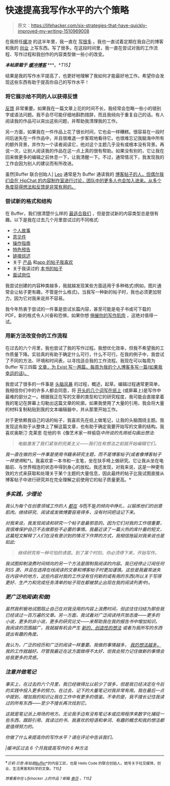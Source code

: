 # 快速提高我写作水平的六个策略

> 原文：<https://lifehacker.com/six-strategies-that-have-quickly-improved-my-writing-1510969008>

在我担任[缓冲](http://bufferapp.com/) 的这半年里，我一直在 [写很多](http://blog.bufferapp.com/) 。我也一直试着定期在我自己的博客 和我的 [创业](http://exist.io/blog/) 上写东西。写了很多。在这段时间里，我一直在尝试对我的工作流程、写作过程和我创作的内容类型做一些小的改变。



***本帖原载于*** [***缓冲博客***](http://blog.bufferapp.com/6-ways-ive-improved-my-writing-in-the-past-6-months) ***。**T15】*

结果是我的写作水平提高了，也更好地理解了我如何才能最好地工作。希望你会发现这些东西有助于提高你自己的写作水平！

### 将它展示给不同的人以获得反馈

[反馈](http://blog.bufferapp.com/haters-and-critics-how-to-deal-with-people-judging-you-and-your-work) 非常重要。如果我在一篇文章上花的时间不长，我经常会忽略一些小的错别字或语法问题。我不会尽可能仔细地斟酌措辞，而且我倾向于重复自己的话。有人阅读我的作品可以突出这些问题，并帮助我清理我的工作。

另一方面，如果我在一件作品上花了很长时间，它也会一样糟糕。很容易在一段时间后迷失在一件作品中，并且很难退一步客观地看待它。也很难忘记我脑海中所有的额外背景，并作为一个读者阅读它，他对这个主题几乎没有或根本没有背景。再说一次，让别人阅读我的作品在这一点上真的很有帮助。如果没有别的，它让我在回来做更多的编辑之前休息一下，让我清醒一下。不过，通常情况下，我发现我的工作会因为别人的建议而有所改进。

虽然[Buffer 联合创始人] [Leo](http://twitter.com/leowid) 通常是为 Buffer 通读我的 [博客帖子的人，但偶尔我们会在 HipChat 的内容制作室进行讨论，团队中的更多人也会加入进来。从多个角度获得想法和反馈是非常有用的。](http://blog.bufferapp.com/author/belle-beth-cooper)

### 尝试新的格式和结构

在 Buffer，我们很清楚什么样的 [最适合我们](http://open.bufferapp.com/october-content-report/) ，但是尝试新的内容类型总是很有趣。以下是我在过去几个月里尝试过的不同格式:

*   [个人故事](http://blog.bufferapp.com/lessons-learned-from-changing-my-name)
*   [意见件](http://exist.io/blog/post/context/)
*   [操作指南](http://blog.bufferapp.com/the-content-marketers-guide-to-google-analytics-how-to-extract-numbers-that-drive-action)
*   [特色预告](http://blog.bufferapp.com/introducing-buffer-for-business-the-most-simple-powerful-social-media-tool-for-your-business)
*   [链接综述](http://exist.io/blog/post/quantified-self-links-16/)
*   关于 [产品](http://blog.bellebethcooper.com/misfit-shine-this-is-not-a-review) 和[app 的帖子我喜欢](http://blog.bellebethcooper.com/apps-i-like)
*   关于我读过的 [本书的帖子](http://blog.bellebethcooper.com/everything-i-never-knew-about-sex-i-learned-from-this-book)
*   [面试岗位](http://blog.bufferapp.com/what-these-successful-entrepreneurs-wish-they-knew-5-years-ago)

我尝试创建的内容种类越多，我就越发现某些方面适用于多种格式(例如，图片通常会让帖子更有趣，不管是什么格式)。当我写一种新的帖子时，我也必须更加努力，因为它对我来说并不容易。

我今年热衷于尝试的一件事是尝试长篇内容，甚至可能是电子书或可下载的 PDF。新的格式令人兴奋和恐惧，如果你想 [伸展你的写作肌肉](http://blog.bufferapp.com/6-of-the-most-important-aspects-of-successful-writing) ，这绝对值得一试。

### 用新方法改变你的工作流程

在过去的六个月里，我也尝试了我的写作过程。我想优化效率，但我不希望我的工作质量下降。实验真的有助于确定什么可行，什么不可行。在我的例子中，我尝试了不同的方法、环境和时间表，以寻找适合我的工作流程。我现在可以每周为 Buffer 写三四篇 [文章，为 Exist 写一两篇，每周为我的个人博客多写一篇(如果我幸运的话)。](http://blog.bufferapp.com/how-we-manage-a-blog-with-700000-readers-per-month)

我尝试了很多的一件事是 [头脑风暴](https://lifehacker.com/why-your-method-of-brainstorming-isnt-getting-results-5885273) 的过程，概述，起草。编辑过程通常更简单，我相信你们中的许多人都会同意，将 [开头的几个词写在纸上](http://blog.bufferapp.com/5-ways-to-get-through-writers-block-or-content-marketing-fatigue) (或屏幕上)是写作中最难的部分之一。根据我正在写的文章的类型和它的研究程度，我可能会直接拿着我的笔记在屏幕上勾勒出这篇文章的轮廓。如果我使用了大量的引用，我会将大量的材料复制粘贴到我的文本编辑器中，并从那里开始工作。

对于更依赖我自己的话的帖子，我喜欢先在纸上做笔记，让我的头脑围绕主题。我发现这有助于从整体上了解这篇文章，也有助于确定我要开始写的文章的结构。我喜欢奥斯汀·克莱恩 在他的书《像艺术家一样偷窃[](http://austinkleon.com/2011/03/30/how-to-steal-like-an-artist-and-9-other-things-nobody-told-me/)*中所说的先用纸勾画出想法:*

> *电脑激发了我们紧张的完美主义——我们在有想法之前就开始编辑它们。*

*我一直在做的另一件事是使用书籍来研究主题，而不是博客帖子(或者像博客帖子一样使用*和*)。我喜欢拿一本书和一支笔，坐在扶手椅上做研究。它让我从坐在电脑前、与世界相连的状态中得到身心的放松。我还发现，对我来说，这是一种更有效的方式来获取和处理关于某个主题的大量信息，因此最终的帖子比我试图直接从博客帖子中进行研究并在完全理解之前使用它的帖子质量更高。*

### *多实践，少理论*

*我认为每个在创意领域工作的人 [都在](http://blog.bufferapp.com/willpower-and-the-brain-why-its-so-hard-to-avoid-temptation) 与*而不是*的倾向中挣扎，以锻炼他们的创意肌肉。继续研究、阅读或发微博要容易得多，没有时间把话记下来。*

*对我来说，我发现阅读和研究一个帖子是最邪恶的。因为它们对我的工作很重要，我很难保护自己不去做那些不必要的事情。我最近读了一篇火热的库什曼的短文，这篇短文解释了人们在没有意识到的情况下作弊的方式，我相信拖延对我来说也是如此:*

> *继续研究有一种可怕的诱惑。到了某个时刻，你必须停下来，开始写作。*

*我试图抑制浪费时间倾向的另一个方法是限制我阅读的内容。我已经停止订阅任何 RSS 源，并且在选择在线阅读的文章和博客帖子时更加谨慎。这些是我最常迷失在内容中的地方，这些内容对我的工作没有任何新的或有用的东西(所以关于写得更好、生产力和完成任务清单的帖子现在都被禁止出现在我的阅读列表中)。*

### *更广泛地阅读(和做)*

*虽然我积极地试图阻止自己在对我没用的内容上浪费时间，但这往往归结为那些我已经读过一百万遍的文章。另一方面，我试着对广泛阅读持开放态度——更多的小说，更多的非小说，更多的研究论文——来帮助我在我的报告书中增加知识。我阅读的范围越广，我就越有机会产生 [新的、创造性的想法](http://blog.bufferapp.com/how-to-produce-more-great-ideas-according-to-science) 或者为我所写的东西提出有趣的角度。*

*我认为，广泛的经历和广泛的阅读一样重要。我做的事情越多， [我的想法越多，](http://blog.bellebethcooper.com/on-getting-ideas) 我的工作就越好。尽管我最近在这方面做得不太好，但我会努力记住做新的事情会给我更多的灵感。*

### *注意并做笔记*

*事实上，在过去的六个月里，我已经做得比以前少了很多，但是我已经决定在今后的实践中投入更多的努力。在过去，记下的大量笔记对我非常有用。我在最后一点中提到，增加我的知识让我在工作中有更多的借鉴。不幸的是，我不擅长记住我读过的所有东西——至少不擅长再次找到它。*

*这就是笔记派上用场的地方。无论我手边有没有笔记本或应用程序来数字化捕捉一些东西，跟踪引用、我读过的书、我喜欢的短语和单词、有趣的概念和我的想法都是值得努力的。*

*你做了什么来提高你的写作水平？请在评论中告诉我们。*

*|缓冲区过去 6 个月我提高写作的 6 种方法*

* * *

*<small>*贝莉·贝思·库珀是*</small>[*<small>Buffer</small>*](http://bufferapp.com/)<small>*的内容工匠，也是 Hello Code 的联合创始人。她写关于社交媒体、创业、生活黑客和科学的文章。*T15】</small>*

*<small>*想看看你在 Lifehacker 上的作品？邮箱*</small> [<small>*泰莎*</small>](https://mail.google.com/mail/?view=cm&fs=1&tf=1&to=tessa@lifehacker.com) <small>*。*T15】</small>*